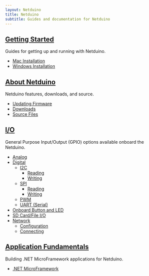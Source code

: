 ```yaml
---
layout: Netduino
title: Netduino
subtitle: Guides and documentation for Netduino
---
```


## [Getting Started](/Netduino/Getting_Started)

Guides for getting up and running with Netduino.

 * [Mac Installation](/Netduino/Getting_Started/Installation/Mac)
 * [Windows Installation](/Netduino/Getting_Started/Installation/Windows)

## [About Netduino](/Netduino/About)

Netduino features, downloads, and source.

 * [Updating Firmware](/Netduino/About/Updating_Firmware)
 * [Downloads](/Netduino/About/Downloads)
 * [Source Files](/Netduino/About/Source)

## [I/O](/Netduino/Input_Output)

General Purpose Input/Output (GPIO) options available onboard the Netduino.

 * [Analog](/Netduino/Input_Output/Analog/)
 * [Digital](/Netduino/Input_Output/Digital/)
   * [I2C](/Netduino/Input_Output/Digital/I2C/)
     * [Reading](/Netduino/Input_Output/Digital/I2C/Reading)
     * [Writing](/Netduino/Input_Output/Digital/I2C/Writing)
   * [SPI](/Netduino/Input_Output/Digital/SPI/)
     * [Reading](/Netduino/Input_Output/Digital/SPI/Reading/)
     * [Writing](/Netduino/Input_Output/Digital/SPI/Writing/)
   * [PWM](/Netduino/Input_Output/Digital/PWM/)
   * [UART (Serial)](/Netduino/Input_Output/Digital/UART/)
 * [Onboard Button and LED](/Netduino/Input_Output/Onboard_Button_+_LED/)
 * [SD Card/File I/O](/Netduino/Input_Output/File_Storage/)
 * [Network](/Netduino/Input_Output/Network/)
   * [Configuration](/Netduino/Input_Output/Network/Configuration)
   * [Connecting](/Netduino/Input_Output/Network/Connection)

## [Application Fundamentals](/Netduino/Application_Fundamentals/)

Building .NET MicroFramework applications for Netduino.

 * [.NET MicroFramework](/Netduino/Application_Fundamentals/NETMF/)
